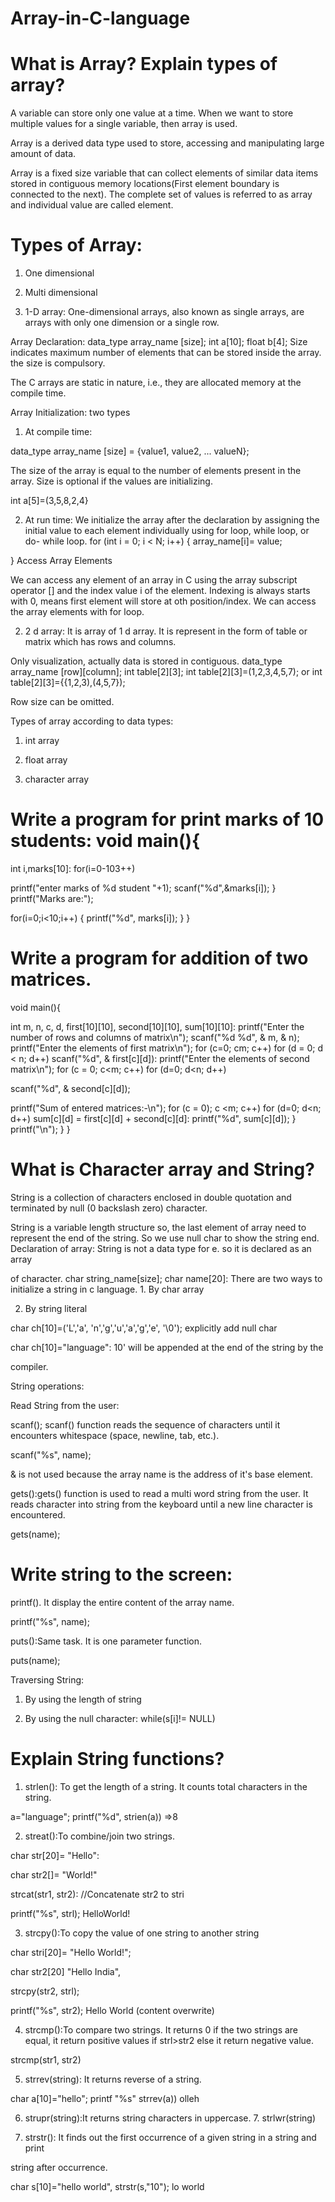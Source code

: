 # Array-in-C-language

# What is Array? Explain types of array?

A variable can store only one value at a time. When we want to store multiple values for a single variable, then array is used.

Array is a derived data type used to store, accessing and manipulating large amount of data.

Array is a fixed size variable that can collect elements of similar data items stored in contiguous memory locations(First element boundary is connected to the next). The complete set of values is referred to as array and individual value are called element.

# Types of Array:

1. One dimensional

2. Multi dimensional

1. 1-D array: One-dimensional arrays, also known as single arrays, are arrays with only one dimension or a single row.

Array Declaration: data_type array_name [size]; int a[10]; float b[4]; Size indicates maximum number of elements that can be stored inside the array. the size is compulsory.

The C arrays are static in nature, i.e., they are allocated memory at the compile time.

Array Initialization: two types

1. At compile time:

data_type array_name [size] = {value1, value2, ... valueN};

The size of the array is equal to the number of elements present in the array. Size is optional if the values are initializing.

int a[5]=(3,5,8,2,4}

2. At run time: We initialize the array after the declaration by assigning the initial value to each element individually using for loop, while loop, or do- while loop. for (int i = 0; i < N; i++)
{
array_name[i]= value;

} Access Array Elements

We can access any element of an array in C using the array subscript operator [] and the index value i of the element. Indexing is always starts with 0, means first element will store at oth position/index. We can access the array elements with for loop.


2. 2 d array: It is array of 1 d array. It is represent in the form of table or matrix which has rows and columns.

Only visualization, actually data is stored in contiguous. data_type array_name [row][column]; int table[2][3]; int table[2][3]=(1,2,3,4,5,7); or int table[2][3]={{1,2,3),(4,5,7});

Row size can be omitted.

Types of array according to data types:

1. int array

2. float array

3. character array

# Write a program for print marks of 10 students: void main(){
int i,marks[10]: for(i=0-103++)

printf("enter marks of %d student "+1); scanf("%d",&marks[i]);
}
printf("Marks are:");

for(i=0;i<10;i++) { printf("%d", marks[i]);
}
}

# Write a program for addition of two matrices.

void main(){

int m, n, c, d, first[10][10], second[10][10], sum[10][10]: printf("Enter the number of rows and columns of matrix\n"); scanf("%d %d", & m, & n); printf("Enter the elements of first matrix\n"); for (c=0; cm; c++) for (d = 0; d < n; d++) scanf("%d", & first[c][d]): printf("Enter the elements of second matrix\n"); for (c = 0; c<m; c++) for (d=0; d<n; d++)

scanf("%d", & second[c][d]);


printf("Sum of entered matrices:-\n");
 for (c = 0); c <m; c++)
 for (d=0; d<n; d++) 
sum[c][d] = first[c][d] + second[c][d]: printf("%d", sum[c][d]);
}
  printf("\n");
}
}

# What is Character array and String?

String is a collection of characters enclosed in double quotation and terminated by null (0 backslash zero) character.

String is a variable length structure so, the last element of array need to represent the end of the string. So we use null char to show the string end. Declaration of array: String is not a data type for e. so it is declared as an array

of character. char string_name[size]; char name[20]: There are two ways to initialize a string in c language. 1. By char array

2. By string literal

char ch[10]=('L','a', 'n','g','u','a','g','e', '\0'); explicitly add null char

char ch[10]="language": 10' will be appended at the end of the string by the

compiler.

String operations:

Read String from the user:

scanf(); scanf() function reads the sequence of characters until it encounters whitespace (space, newline, tab, etc.).

scanf("%s", name);

& is not used because the array name is the address of it's base element.

gets():gets() function is used to read a multi word string from the user. It reads character into string from the keyboard until a new line character is encountered.

gets(name);

# Write string to the screen:

printf(). It display the entire content of the array name.

printf("%s", name);


puts():Same task. It is one parameter function.

puts(name);

 Traversing String:

1. By using the length of string


2. By using the null character: while(s[i]!= NULL)

# Explain String functions?

1. strlen(): To get the length of a string. It counts total characters in the string.

a="language"; printf("%d", strien(a)) =>8



2. streat():To combine/join two strings.

char str[20]= "Hello":

char str2[]= "World!"

strcat(str1, str2): //Concatenate str2 to stri

printf("%s", strl); HelloWorld!



3. strcpy():To copy the value of one string to another string

char stri[20]= "Hello World!";

char str2[20] "Hello India",

strcpy(str2, strl);

printf("%s", str2); Hello World (content overwrite)



4. strcmp():To compare two strings. It returns 0 if the two strings are equal, it return positive values if strl>str2 else it return negative value.

strcmp(str1, str2)



5. strrev(string): It returns reverse of a string.

char a[10]="hello"; printf "%s" strrev(a)) olleh



6. strupr(string):It returns string characters in uppercase. 7. strlwr(string)



8. strstr(): It finds out the first occurrence of a given string in a string and print

string after occurrence.

char s[10]="hello world", strstr(s,"10"); lo world



